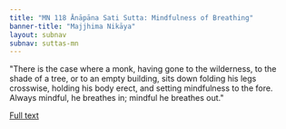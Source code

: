 ```yaml
---
title: "MN 118 Ānāpāna Sati Sutta: Mindfulness of Breathing"
banner-title: "Majjhima Nikāya" 
layout: subnav 
subnav: suttas-mn 
---
```



"There is the case where a monk, having gone to the wilderness, to the shade of a tree, or to an empty building, sits down folding his legs crosswise, holding his body erect, and setting mindfulness to the fore. Always mindful, he breathes in; mindful he breathes out."


[Full text](https://www.dhammatalks.org/suttas/MN/MN118.html)
